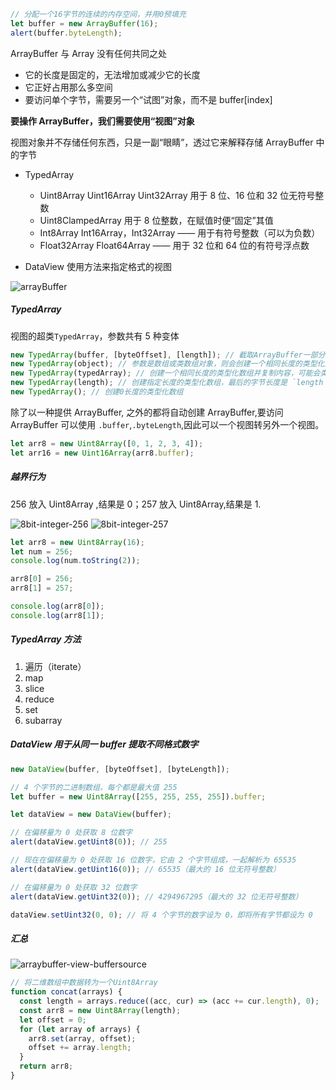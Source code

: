 ```js
// 分配一个16字节的连续的内存空间，并用0预填充
let buffer = new ArrayBuffer(16);
alert(buffer.byteLength);
```

ArrayBuffer 与 Array 没有任何共同之处

- 它的长度是固定的，无法增加或减少它的长度
- 它正好占用那么多空间
- 要访问单个字节，需要另一个“试图”对象，而不是 buffer\[index\]

**要操作 ArrayBuffer，我们需要使用“视图”对象**

视图对象并不存储任何东西，只是一副“眼睛”，透过它来解释存储 ArrayBuffer 中的字节

- TypedArray

  - Uint8Array Uint16Array Uint32Array 用于 8 位、16 位和 32 位无符号整数
  - Uint8ClampedArray 用于 8 位整数，在赋值时便“固定”其值
  - Int8Array Int16Array，Int32Array —— 用于有符号整数（可以为负数）
  - Float32Array Float64Array —— 用于 32 位和 64 位的有符号浮点数

- DataView 使用方法来指定格式的视图

![arrayBuffer](https://zh.javascript.info/article/arraybuffer-binary-arrays/arraybuffer-views.svg)

##### TypedArray

视图的超类`TypedArray`，参数共有 5 种变体

```js
new TypedArray(buffer, [byteOffset], [length]); // 截取ArrayBuffer一部分
new TypedArray(object); // 参数是数组或类数组对象，则会创建一个相同长度的类型化数组，并复制内容
new TypedArray(typedArray); // 创建一个相同长度的类型化数组并复制内容，可能会类型转换
new TypedArray(length); // 创建指定长度的类型化数组，最后的字节长度是 `length * BYTES_PER_ELEMENT`
new TypedArray(); // 创建0长度的类型化数组
```

除了以一种提供 ArrayBuffer, 之外的都将自动创建 ArrayBuffer,要访问 ArrayBuffer 可以使用 `.buffer`,`.byteLength`,因此可以一个视图转另外一个视图。

```js
let arr8 = new Uint8Array([0, 1, 2, 3, 4]);
let arr16 = new Uint16Array(arr8.buffer);
```

##### 越界行为

256 放入 Uint8Array ,结果是 0；257 放入 Uint8Array,结果是 1.

![8bit-integer-256](https://zh.javascript.info/article/arraybuffer-binary-arrays/8bit-integer-256.svg)
![8bit-integer-257](https://zh.javascript.info/article/arraybuffer-binary-arrays/8bit-integer-257.svg)

```js
let arr8 = new Uint8Array(16);
let num = 256;
console.log(num.toString(2));

arr8[0] = 256;
arr8[1] = 257;

console.log(arr8[0]);
console.log(arr8[1]);
```

##### TypedArray 方法

1. 遍历（iterate）
2. map
3. slice
4. reduce
5. set
6. subarray

##### DataView 用于从同一 buffer 提取不同格式数字

```js
new DataView(buffer, [byteOffset], [byteLength]);
```

```js
// 4 个字节的二进制数组，每个都是最大值 255
let buffer = new Uint8Array([255, 255, 255, 255]).buffer;

let dataView = new DataView(buffer);

// 在偏移量为 0 处获取 8 位数字
alert(dataView.getUint8(0)); // 255

// 现在在偏移量为 0 处获取 16 位数字，它由 2 个字节组成，一起解析为 65535
alert(dataView.getUint16(0)); // 65535（最大的 16 位无符号整数）

// 在偏移量为 0 处获取 32 位数字
alert(dataView.getUint32(0)); // 4294967295（最大的 32 位无符号整数）

dataView.setUint32(0, 0); // 将 4 个字节的数字设为 0，即将所有字节都设为 0
```

##### 汇总

![arraybuffer-view-buffersource](https://zh.javascript.info/article/arraybuffer-binary-arrays/arraybuffer-view-buffersource.svg)

```js
// 将二维数组中数据转为一个Uint8Array
function concat(arrays) {
  const length = arrays.reduce((acc, cur) => (acc += cur.length), 0);
  const arr8 = new Uint8Array(length);
  let offset = 0;
  for (let array of arrays) {
    arr8.set(array, offset);
    offset += array.length;
  }
  return arr8;
}
```

